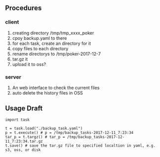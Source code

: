 ## Procedures

### client
 1. creating directory /tmp/tmp_xxxx_poker
 2. cpoy backup.yaml to there
 3. for each task, create an directory for it
 4. copy files to each directory
 5. rename directorys to /tmp/poker-2017-12-7
 6. tar.gz it 
 7. upload it to oss?


### server
 1. An web interface to check the current files
 2. auto delete the history files in OSS


## Usage Draft

~~~
import task

t = task.load("./backup_task.yaml")
p = t.execute() # p = /tmp/backup_tasks-2017-12-11_7:23:34
tar_p = t.targz() # tar_p = /tmp/backup_tasks-2017-12-11_7:23:34.tar.gz
t.save() # save the tar.gz file to specified localtion in yaml, e.g. s3, oss, or disk
~~~